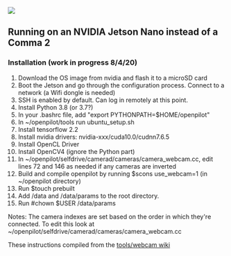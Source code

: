 

![](http://justine-haupt.com/bolt/images/openpilot_BoltConfigurations.png)

## Running on an NVIDIA Jetson Nano instead of a Comma 2 ##
### Installation (work in progress 8/4/20) ###
1. Download the OS image from nvidia and flash it to a microSD card
2. Boot the Jetson and go through the configuration process. Connect to a network (a Wifi dongle is needed)
3. SSH is enabled by default. Can log in remotely at this point.
4. Install Python 3.8 (or 3.7?)
5. In your .bashrc file, add "export PYTHONPATH=$HOME/openpilot"
6. In ~/openpilot/tools run ubuntu_setup.sh
7. Install tensorflow 2.2 
8. Install nvidia drivers: nvidia-xxx/cuda10.0/cudnn7.6.5
9. Install OpenCL Driver
10. Install OpenCV4 (ignore the Python part)
11. In ~/openpilot/selfdrive/camerad/cameras/camera_webcam.cc, edit lines 72 and 146 as needed if any cameras are inverted
12. Build and compile openpilot by running $scons use_webcam=1 (in ~/openpilot directory)
13. Run $touch prebuilt
14. Add /data and /data/params to the root directory.
15. Run #chown $USER /data/params

Notes: The camera indexes are set based on the order in which they're connected. To edit this look at ~/openpilot/selfdrive/camerad/cameras/camera_webcam.cc


These instructions compiled from the [tools/webcam wiki](https://github.com/commaai/openpilot/tree/master/tools/webcam)